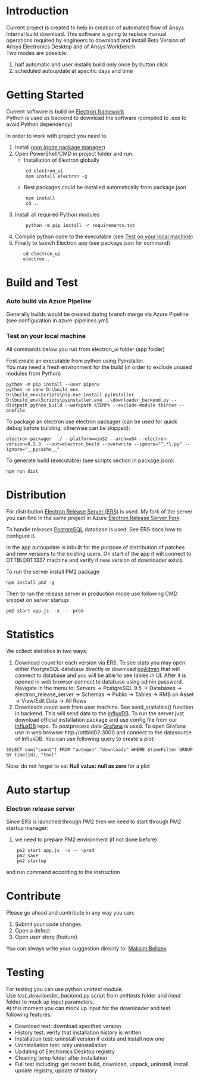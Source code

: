 # Introduction 
Current project is created to help in creation of automated flow of Ansys Internal build download.
This software is going to replace manual operations required by engineers to download and install Beta Version of 
Ansys Electronics Desktop and of Ansys Workbench.  
Two modes are possible: 
1. half automatic and user installs build only once by button click
2. scheduled autoupdate at specific days and time

# Getting Started
Current software is build on [Electron framework](https://www.electronjs.org/)  
Python is used as backend to download the software (compiled to .exe to avoid Python dependency)

In order to work with project you need to 
1. Install [npm (node package manager)](https://nodejs.org/en/download/)
2. Open PowerShell/CMD in project folder and run: 
    - Installation of Electron globally
    ~~~ 
        cd electron_ui
        npm install electron -g
    ~~~ 
    - Rest packages could be installed automatically from package.json
    ~~~
        npm install
        cd ..
    ~~~
3. Install all required Python modules
    ~~~
        python -m pip install -r requirements.txt
    ~~~
4. Compile python code to the executable (see [Test on your local machine](#Test-on-your-local-machine))
5. Finally to launch Electron app (see package.json for command)
    ~~~
       cd electron_ui     
       electron .
    ~~~ 

# Build and Test
### Auto build via Azure Pipeline
Generally builds would be created during branch merge via Azure Pipeline (see configuration in azure-pipelines.yml)  

### Test on your local machine 
All commands below you run from electron_ui folder (app folder)  

First create an executable from python using Pyinstaller.  
You may need a fresh environment for the build (in order to exclude unused modules from Python)
~~~
python -m pip install --user pipenv
python -m venv D:\build_env
D:\build_env\Scripts\pip.exe install pyinstaller
D:\build_env\Scripts\pyinstaller.exe ..\downloader_backend.py --distpath python_build --workpath %TEMP% --exclude-module tkinter --onefile
~~~

To package an electron use electron packager (can be used for quick debug before building, otherwise can be skipped):
~~~
electron-packager  ./ --platform=win32 --arch=x64 --electron-version=8.2.3  --out=electron_build --overwrite --ignore="^.*\.py" --ignore="__pycache__"
~~~

To generate build (executable) (see scripts section in package.json):
~~~
npm run dist
~~~

# Distribution
For distribution [Electron Release Server (ERS)](https://github.com/ArekSredzki/electron-release-server) is used.
My fork of the server you can find in the same project in Azure [Electron Release Server Fork](https://dev.azure.com/EMEA-FES-E/AnsysSoftwareManagement/_git/Electron_Release_Server).

To handle releases [PostgreSQL](https://www.postgresql.org/) database is used. See ERS docs how to configure it.

In the app autoupdate is inbuilt for the purpose of distribution of patches and new versions to the existing users. On 
start of the app it will connect to OTTBLD01:1337 machine and verify if new version of downloader exists. 

To run the server install PM2 package
~~~
npm install pm2 -g
~~~
Then to run the release server in production mode use following CMD snippet on server startup:
~~~
pm2 start app.js  -x -- -prod
~~~

# Statistics
We collect statistics in two ways:
1. Download count for each version via ERS. To see stats you may open either _PostgreSQL_ database directly or 
download [pgAdmin](https://www.pgadmin.org/) that will connect to database and you will be able to see tables in UI.
After it is opened in web browser connect to database using admin password.  
Navigate in the menu to:  Servers -> PostgreSQL 9.5 -> Databases -> electron_release_server -> Schemas -> Public -> 
Tables -> RMB on Asset -> View/Edit Data -> All Rows
2. Downloads count sent from user machine. See send_statistics() function in backend. This will send data to the 
[InfluxDB](https://www.influxdata.com/). To run the server just download official installation package and 
use config file from our [InfluxDB](https://dev.azure.com/EMEA-FES-E/AnsysSoftwareManagement/_git/InfluxDB) repo. 
To postprocess data [Grafana](https://grafana.com/) is used. To open Grafana use in web browser http://ottbld02:3000 and
connect to the datasource of InfluxDB.
You can use following query to create a plot:
~~~
SELECT sum("count") FROM "autogen"."downloads" WHERE $timeFilter GROUP BY time(1d), "tool"
~~~
Note: do not forget to set **Null value: null as zero** for a plot

# Auto startup
### Electron release server
Since ERS is launched through PM2 then we need to start through PM2 startup manager:
1. we need to prepare PM2 environment (if not done before)
~~~
    pm2 start app.js  -x -- -prod
    pm2 save
    pm2 startup
~~~
and run command according to the instruction


# Contribute
Please go ahead and contribute in any way you can:
1. Submit your code changes
2. Open a defect
3. Open user story (feature)

You can always write your suggestion directly to: [Maksim Beliaev](mailto:maksim.beliaev@ansys.com)

# Testing
For testing you can use python _unittest_ module.  
Use _test_downloader_backend.py_ script from _unittests_ folder and _input_ folder to mock up input parameters.  
At this moment you can mock up input for the downloader and test following features:
- Download test: download specified version
- History test: verify that installation history is written
- Installation test: uninstall version if exists and install new one
- Uninstallation test: only uninstallation
- Updating of Electronics Desktop registry
- Cleaning temp folder after installation
- Full test including: get recent build, download, unpack, uninstall, install, update registry, update of history